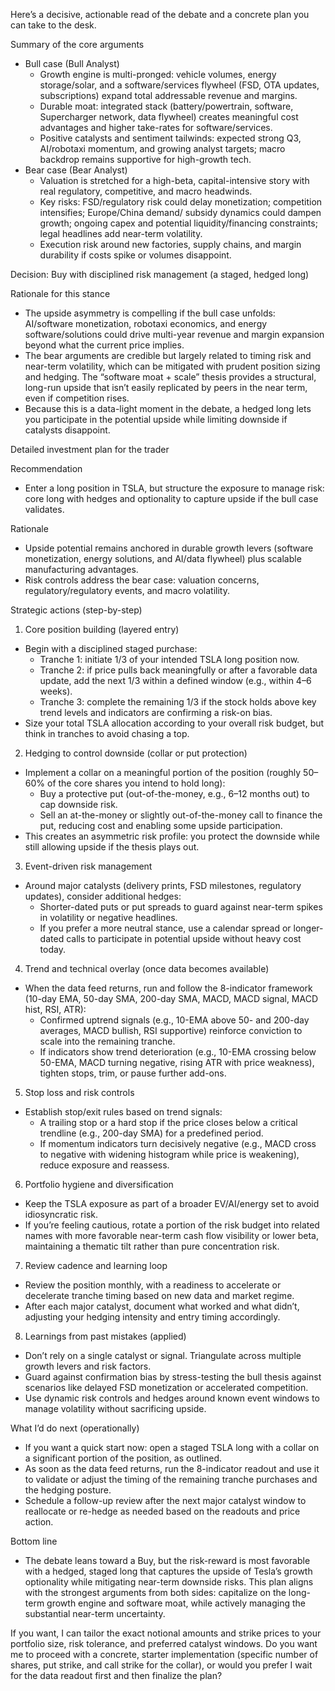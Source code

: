 Here’s a decisive, actionable read of the debate and a concrete plan you can take to the desk.

Summary of the core arguments
- Bull case (Bull Analyst)
  - Growth engine is multi-pronged: vehicle volumes, energy storage/solar, and a software/services flywheel (FSD, OTA updates, subscriptions) expand total addressable revenue and margins.
  - Durable moat: integrated stack (battery/powertrain, software, Supercharger network, data flywheel) creates meaningful cost advantages and higher take-rates for software/services.
  - Positive catalysts and sentiment tailwinds: expected strong Q3, AI/robotaxi momentum, and growing analyst targets; macro backdrop remains supportive for high-growth tech.
- Bear case (Bear Analyst)
  - Valuation is stretched for a high-beta, capital-intensive story with real regulatory, competitive, and macro headwinds.
  - Key risks: FSD/regulatory risk could delay monetization; competition intensifies; Europe/China demand/ subsidy dynamics could dampen growth; ongoing capex and potential liquidity/financing constraints; legal headlines add near-term volatility.
  - Execution risk around new factories, supply chains, and margin durability if costs spike or volumes disappoint.

Decision: Buy with disciplined risk management (a staged, hedged long)

Rationale for this stance
- The upside asymmetry is compelling if the bull case unfolds: AI/software monetization, robotaxi economics, and energy software/solutions could drive multi-year revenue and margin expansion beyond what the current price implies.
- The bear arguments are credible but largely related to timing risk and near-term volatility, which can be mitigated with prudent position sizing and hedging. The “software moat + scale” thesis provides a structural, long-run upside that isn’t easily replicated by peers in the near term, even if competition rises.
- Because this is a data-light moment in the debate, a hedged long lets you participate in the potential upside while limiting downside if catalysts disappoint.

Detailed investment plan for the trader

Recommendation
- Enter a long position in TSLA, but structure the exposure to manage risk: core long with hedges and optionality to capture upside if the bull case validates.

Rationale
- Upside potential remains anchored in durable growth levers (software monetization, energy solutions, and AI/data flywheel) plus scalable manufacturing advantages.
- Risk controls address the bear case: valuation concerns, regulatory/regulatory events, and macro volatility.

Strategic actions (step-by-step)

1) Core position building (layered entry)
- Begin with a disciplined staged purchase:
  - Tranche 1: initiate 1/3 of your intended TSLA long position now.
  - Tranche 2: if price pulls back meaningfully or after a favorable data update, add the next 1/3 within a defined window (e.g., within 4–6 weeks).
  - Tranche 3: complete the remaining 1/3 if the stock holds above key trend levels and indicators are confirming a risk-on bias.
- Size your total TSLA allocation according to your overall risk budget, but think in tranches to avoid chasing a top.

2) Hedging to control downside (collar or put protection)
- Implement a collar on a meaningful portion of the position (roughly 50–60% of the core shares you intend to hold long):
  - Buy a protective put (out-of-the-money, e.g., 6–12 months out) to cap downside risk.
  - Sell an at-the-money or slightly out-of-the-money call to finance the put, reducing cost and enabling some upside participation.
- This creates an asymmetric risk profile: you protect the downside while still allowing upside if the thesis plays out.

3) Event-driven risk management
- Around major catalysts (delivery prints, FSD milestones, regulatory updates), consider additional hedges:
  - Shorter-dated puts or put spreads to guard against near-term spikes in volatility or negative headlines.
  - If you prefer a more neutral stance, use a calendar spread or longer-dated calls to participate in potential upside without heavy cost today.

4) Trend and technical overlay (once data becomes available)
- When the data feed returns, run and follow the 8-indicator framework (10-day EMA, 50-day SMA, 200-day SMA, MACD, MACD signal, MACD hist, RSI, ATR):
  - Confirmed uptrend signals (e.g., 10-EMA above 50- and 200-day averages, MACD bullish, RSI supportive) reinforce conviction to scale into the remaining tranche.
  - If indicators show trend deterioration (e.g., 10-EMA crossing below 50-EMA, MACD turning negative, rising ATR with price weakness), tighten stops, trim, or pause further add-ons.

5) Stop loss and risk controls
- Establish stop/exit rules based on trend signals:
  - A trailing stop or a hard stop if the price closes below a critical trendline (e.g., 200-day SMA) for a predefined period.
  - If momentum indicators turn decisively negative (e.g., MACD cross to negative with widening histogram while price is weakening), reduce exposure and reassess.

6) Portfolio hygiene and diversification
- Keep the TSLA exposure as part of a broader EV/AI/energy set to avoid idiosyncratic risk.
- If you’re feeling cautious, rotate a portion of the risk budget into related names with more favorable near-term cash flow visibility or lower beta, maintaining a thematic tilt rather than pure concentration risk.

7) Review cadence and learning loop
- Review the position monthly, with a readiness to accelerate or decelerate tranche timing based on new data and market regime.
- After each major catalyst, document what worked and what didn’t, adjusting your hedging intensity and entry timing accordingly.

8) Learnings from past mistakes (applied)
- Don’t rely on a single catalyst or signal. Triangulate across multiple growth levers and risk factors.
- Guard against confirmation bias by stress-testing the bull thesis against scenarios like delayed FSD monetization or accelerated competition.
- Use dynamic risk controls and hedges around known event windows to manage volatility without sacrificing upside.

What I’d do next (operationally)
- If you want a quick start now: open a staged TSLA long with a collar on a significant portion of the position, as outlined.
- As soon as the data feed returns, run the 8-indicator readout and use it to validate or adjust the timing of the remaining tranche purchases and the hedging posture.
- Schedule a follow-up review after the next major catalyst window to reallocate or re-hedge as needed based on the readouts and price action.

Bottom line
- The debate leans toward a Buy, but the risk-reward is most favorable with a hedged, staged long that captures the upside of Tesla’s growth optionality while mitigating near-term downside risks. This plan aligns with the strongest arguments from both sides: capitalize on the long-term growth engine and software moat, while actively managing the substantial near-term uncertainty.

If you want, I can tailor the exact notional amounts and strike prices to your portfolio size, risk tolerance, and preferred catalyst windows. Do you want me to proceed with a concrete, starter implementation (specific number of shares, put strike, and call strike for the collar), or would you prefer I wait for the data readout first and then finalize the plan?